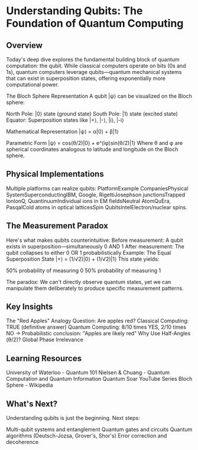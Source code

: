 # Understanding Qubits: The Foundation of Quantum Computing

## Overview
Today's deep dive explores the fundamental building block of quantum computation: the qubit. While classical computers operate on bits (0s and 1s), 
quantum computers leverage qubits—quantum mechanical systems that can exist in superposition states, offering exponentially more computational power.

The Bloch Sphere Representation
A qubit |ψ⟩ can be visualized on the Bloch sphere:

North Pole: |0⟩ state (ground state)
South Pole: |1⟩ state (excited state)
Equator: Superposition states like |+⟩, |-⟩, |i⟩, |-i⟩

Mathematical Representation
|ψ⟩ = α|0⟩ + β|1⟩

Parametric Form
|ψ⟩ = cos(θ/2)|0⟩ + e^(iφ)sin(θ/2)|1⟩
Where θ and φ are spherical coordinates analogous to latitude and longitude on the Bloch sphere.

## Physical Implementations
Multiple platforms can realize qubits:
PlatformExample CompaniesPhysical SystemSuperconductingIBM, Google, RigettiJosephson junctionsTrapped IonIonQ, 
QuantinuumIndividual ions in EM fieldsNeutral AtomQuEra, PasqalCold atoms in optical latticesSpin QubitsIntelElectron/nuclear spins.

## The Measurement Paradox
Here's what makes qubits counterintuitive:
Before measurement: A qubit exists in superposition—simultaneously 0 AND 1
After measurement: The qubit collapses to either 0 OR 1 probabilistically
Example: The Equal Superposition State
|+⟩ = (1/√2)|0⟩ + (1/√2)|1⟩
This state yields:

50% probability of measuring 0
50% probability of measuring 1

The paradox: We can't directly observe quantum states, yet we can manipulate them deliberately to produce specific measurement patterns.

## Key Insights

The "Red Apples" Analogy
Question: Are apples red?
Classical Computing: TRUE (definitive answer)
Quantum Computing: 8/10 times YES, 2/10 times NO → Probabilistic conclusion: "Apples are likely red"
Why Use Half-Angles (θ/2)?
Global Phase Irrelevance

## Learning Resources

University of Waterloo - Quantum 101
Nielsen & Chuang - Quantum Computation and Quantum Information
Quantum Soar YouTube Series
Bloch Sphere - Wikipedia

## What's Next?
Understanding qubits is just the beginning. Next steps:

Multi-qubit systems and entanglement
Quantum gates and circuits
Quantum algorithms (Deutsch-Jozsa, Grover's, Shor's)
Error correction and decoherence
